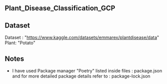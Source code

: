 ## Plant_Disease_Classification_GCP



## Dataset
Dataset : "https://www.kaggle.com/datasets/emmarex/plantdisease/data"
Plant: "Potato"

## Notes
- I have used Package manager "Poetry" listed inside files : package.json and for more detailed package details refer to : package-lock.json
